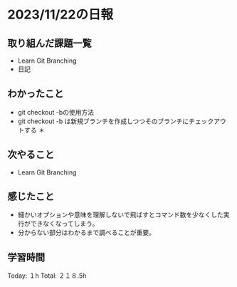 # 2023/11/22の日報
## 取り組んだ課題一覧
* Learn Git Branching
* 日記
## わかったこと
* git checkout -bの使用方法
* git checkout -b は新規ブランチを作成しつつそのブランチにチェックアウトする
＊　　
## 次やること
*  Learn Git Branching
## 感じたこと
* 細かいオプションや意味を理解しないで飛ばすとコマンド数を少なくした実行ができなくなってしまう。
* 分からない部分はわかるまで調べることが重要。
## 学習時間
Today: １h
Total: ２１８.5h
